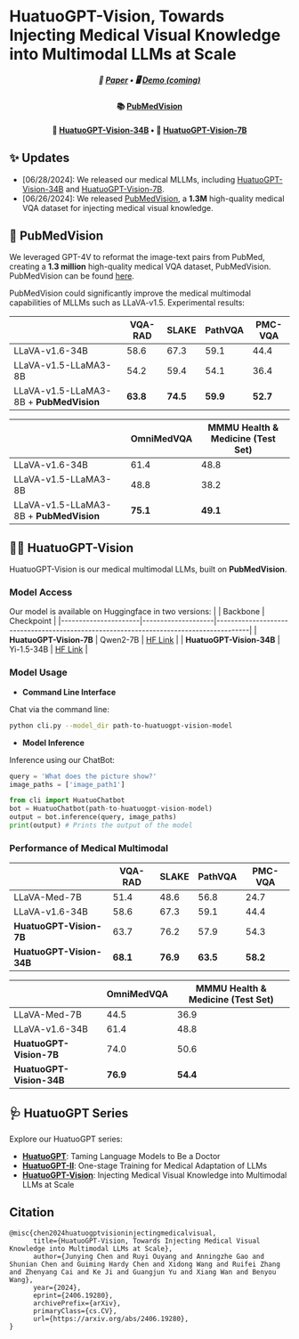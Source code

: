 # HuatuoGPT-Vision, Towards Injecting Medical Visual Knowledge into Multimodal LLMs at Scale


<div align="center">
<h5>
  📃 <a href="https://arxiv.org/abs/2406.19280" target="_blank">Paper</a>  • 🖥️ <a href="#" target="_blank">Demo (coming)</a>
</h5>
</div>

<div align="center">
<h4>
  📚 <a href="https://huggingface.co/datasets/FreedomIntelligence/PubMedVision" target="_blank">PubMedVision</a> 
</h4>
</div>

<div align="center">
<h4>
  🤗 <a href="https://huggingface.co/FreedomIntelligence/HuatuoGPT-Vision-34B" target="_blank">HuatuoGPT-Vision-34B</a>  • 🤗 <a href="https://huggingface.co/FreedomIntelligence/HuatuoGPT-Vision-7B">HuatuoGPT-Vision-7B</a> 
</h4>
</div>

## ✨ Updates
- [06/28/2024]: We released our medical MLLMs, including [HuatuoGPT-Vision-34B](https://huggingface.co/FreedomIntelligence/HuatuoGPT-Vision-34B) and [HuatuoGPT-Vision-7B](https://huggingface.co/FreedomIntelligence/HuatuoGPT-Vision-7B).
- [06/26/2024]: We released [PubMedVision](https://huggingface.co/datasets/FreedomIntelligence/PubMedVision), a **1.3M** high-quality medical VQA dataset for injecting medical visual knowledge.

## 🩻 PubMedVision
We leveraged GPT-4V to reformat the image-text pairs from PubMed, creating a **1.3 million** high-quality medical VQA dataset, PubMedVision. PubMedVision can be found [here](https://huggingface.co/datasets/FreedomIntelligence/PubMedVision).

PubMedVision could significantly improve the medical multimodal capabilities of MLLMs such as LLaVA-v1.5. Experimental results:

|                                         | **VQA-RAD** | **SLAKE** | **PathVQA** | **PMC-VQA** |
| --------------------------------------- | ----------- | --------- | ----------- | ----------- |
| LLaVA-v1.6-34B                          | 58.6        | 67.3      | 59.1        | 44.4        |
| LLaVA-v1.5-LLaMA3-8B                    | 54.2        | 59.4      | 54.1        | 36.4        |
| LLaVA-v1.5-LLaMA3-8B + **PubMedVision** | **63.8**    | **74.5**  | **59.9**    | **52.7**    |

|                           | **OmniMedVQA**  | **MMMU Health & Medicine (Test Set)** |
| ----------------------------------- | ------------ | -------------------------- |
| LLaVA-v1.6-34B                      | 61.4         | 48.8                       |
| LLaVA-v1.5-LLaMA3-8B                | 48.8         | 38.2                       |
| LLaVA-v1.5-LLaMA3-8B + **PubMedVision** | **75.1**    | **49.1**                   |

## 👨‍⚕️ HuatuoGPT-Vision
HuatuoGPT-Vision is our medical multimodal LLMs, built on **PubMedVision**.

### Model Access
Our model is available on Huggingface in two versions:
|                 | Backbone           | Checkpoint                                                                            |
|----------------------|--------------------|---------------------------------------------------------------------------------------|
| **HuatuoGPT-Vision-7B**  | Qwen2-7B           | [HF Link](https://huggingface.co/FreedomIntelligence/HuatuoGPT-Vision-7B)             |
| **HuatuoGPT-Vision-34B** | Yi-1.5-34B         | [HF Link](https://huggingface.co/FreedomIntelligence/HuatuoGPT-Vision-34B)            |

### Model Usage

- **Command Line Interface**

Chat via the command line:
```bash
python cli.py --model_dir path-to-huatuogpt-vision-model
```

- **Model Inference**

Inference using our ChatBot:
```python
query = 'What does the picture show?'
image_paths = ['image_path1']

from cli import HuatuoChatbot
bot = HuatuoChatbot(path-to-huatuogpt-vision-model)
output = bot.inference(query, image_paths)
print(output) # Prints the output of the model
```

### Performance of Medical Multimodal
|                             | **VQA-RAD** | **SLAKE** | **PathVQA** | **PMC-VQA** |
|-----------------------------|-------------|-----------|-------------|-------------|
| LLaVA-Med-7B                   | 51.4        | 48.6      | 56.8        | 24.7        |
| LLaVA-v1.6-34B              | 58.6        | 67.3      | 59.1        | 44.4        |
| **HuatuoGPT-Vision-7B**         | 63.7        | 76.2     | 57.9        | 54.3        |
| **HuatuoGPT-Vision-34B**        | **68.1**    | **76.9**  | **63.5**    | **58.2**    |

|                           | **OmniMedVQA**  | **MMMU Health & Medicine (Test Set)** |
|---------------------------|-----------------|---------------------------------------|
| LLaVA-Med-7B                 | 44.5            | 36.9                                  |
| LLaVA-v1.6-34B            | 61.4            | 48.8                                  |
| **HuatuoGPT-Vision-7B**        | 74.0            | 50.6                                  |
| **HuatuoGPT-Vision-34B**      | **76.9**        | **54.4**                               |

## 🩺 HuatuoGPT Series 

Explore our HuatuoGPT series:
- [**HuatuoGPT**](https://github.com/FreedomIntelligence/HuatuoGPT): Taming Language Models to Be a Doctor
- [**HuatuoGPT-II**](https://github.com/FreedomIntelligence/HuatuoGPT-II): One-stage Training for Medical Adaptation of LLMs
- [**HuatuoGPT-Vision**](https://github.com/FreedomIntelligence/HuatuoGPT-Vision): Injecting Medical Visual Knowledge into Multimodal LLMs at Scale


## Citation
```
@misc{chen2024huatuogptvisioninjectingmedicalvisual,
      title={HuatuoGPT-Vision, Towards Injecting Medical Visual Knowledge into Multimodal LLMs at Scale}, 
      author={Junying Chen and Ruyi Ouyang and Anningzhe Gao and Shunian Chen and Guiming Hardy Chen and Xidong Wang and Ruifei Zhang and Zhenyang Cai and Ke Ji and Guangjun Yu and Xiang Wan and Benyou Wang},
      year={2024},
      eprint={2406.19280},
      archivePrefix={arXiv},
      primaryClass={cs.CV},
      url={https://arxiv.org/abs/2406.19280}, 
}
```
